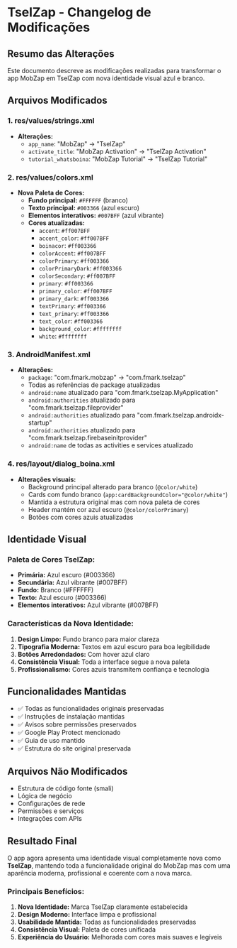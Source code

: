 # TselZap - Changelog de Modificações

## Resumo das Alterações
Este documento descreve as modificações realizadas para transformar o app MobZap em TselZap com nova identidade visual azul e branco.

## Arquivos Modificados

### 1. res/values/strings.xml
- **Alterações:**
  - `app_name`: "MobZap" → "TselZap"
  - `activate_title`: "MobZap Activation" → "TselZap Activation"
  - `tutorial_whatsboina`: "MobZap Tutorial" → "TselZap Tutorial"

### 2. res/values/colors.xml
- **Nova Paleta de Cores:**
  - **Fundo principal:** `#FFFFFF` (branco)
  - **Texto principal:** `#003366` (azul escuro)
  - **Elementos interativos:** `#007BFF` (azul vibrante)
  - **Cores atualizadas:**
    - `accent`: `#ff007BFF`
    - `accent_color`: `#ff007BFF`
    - `boinacor`: `#ff003366`
    - `colorAccent`: `#ff007BFF`
    - `colorPrimary`: `#ff003366`
    - `colorPrimaryDark`: `#ff003366`
    - `colorSecondary`: `#ff007BFF`
    - `primary`: `#ff003366`
    - `primary_color`: `#ff007BFF`
    - `primary_dark`: `#ff003366`
    - `textPrimary`: `#ff003366`
    - `text_primary`: `#ff003366`
    - `text_color`: `#ff003366`
    - `background_color`: `#ffffffff`
    - `white`: `#ffffffff`

### 3. AndroidManifest.xml
- **Alterações:**
  - `package`: "com.fmark.mobzap" → "com.fmark.tselzap"
  - Todas as referências de package atualizadas
  - `android:name` atualizado para "com.fmark.tselzap.MyApplication"
  - `android:authorities` atualizado para "com.fmark.tselzap.fileprovider"
  - `android:authorities` atualizado para "com.fmark.tselzap.androidx-startup"
  - `android:authorities` atualizado para "com.fmark.tselzap.firebaseinitprovider"
  - `android:name` de todas as activities e services atualizado

### 4. res/layout/dialog_boina.xml
- **Alterações visuais:**
  - Background principal alterado para branco (`@color/white`)
  - Cards com fundo branco (`app:cardBackgroundColor="@color/white"`)
  - Mantida a estrutura original mas com nova paleta de cores
  - Header mantém cor azul escuro (`@color/colorPrimary`)
  - Botões com cores azuis atualizadas

## Identidade Visual

### Paleta de Cores TselZap:
- **Primária:** Azul escuro (#003366)
- **Secundária:** Azul vibrante (#007BFF)
- **Fundo:** Branco (#FFFFFF)
- **Texto:** Azul escuro (#003366)
- **Elementos interativos:** Azul vibrante (#007BFF)

### Características da Nova Identidade:
1. **Design Limpo:** Fundo branco para maior clareza
2. **Tipografia Moderna:** Textos em azul escuro para boa legibilidade
3. **Botões Arredondados:** Com hover azul claro
4. **Consistência Visual:** Toda a interface segue a nova paleta
5. **Profissionalismo:** Cores azuis transmitem confiança e tecnologia

## Funcionalidades Mantidas
- ✅ Todas as funcionalidades originais preservadas
- ✅ Instruções de instalação mantidas
- ✅ Avisos sobre permissões preservados
- ✅ Google Play Protect mencionado
- ✅ Guia de uso mantido
- ✅ Estrutura do site original preservada

## Arquivos Não Modificados
- Estrutura de código fonte (smali)
- Lógica de negócio
- Configurações de rede
- Permissões e serviços
- Integrações com APIs

## Resultado Final
O app agora apresenta uma identidade visual completamente nova como **TselZap**, mantendo toda a funcionalidade original do MobZap mas com uma aparência moderna, profissional e coerente com a nova marca.

### Principais Benefícios:
1. **Nova Identidade:** Marca TselZap claramente estabelecida
2. **Design Moderno:** Interface limpa e profissional
3. **Usabilidade Mantida:** Todas as funcionalidades preservadas
4. **Consistência Visual:** Paleta de cores unificada
5. **Experiência do Usuário:** Melhorada com cores mais suaves e legíveis 